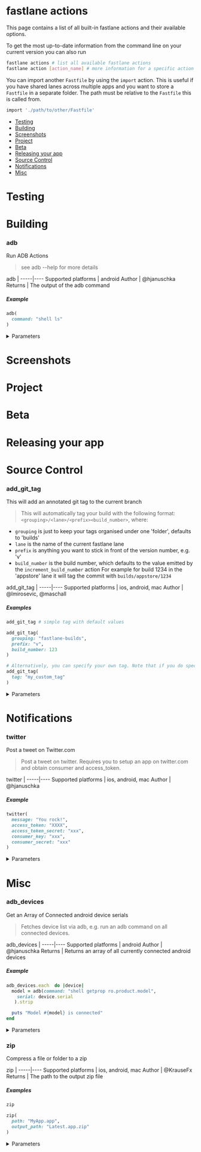 # fastlane actions

This page contains a list of all built-in fastlane actions and their available options.

To get the most up-to-date information from the command line on your current version you can also run

```sh
fastlane actions # list all available fastlane actions
fastlane action [action_name] # more information for a specific action
```

You can import another `Fastfile` by using the `import` action. This is useful if you have shared lanes across multiple apps and you want to store a `Fastfile` in a separate folder. The path must be relative to the `Fastfile` this is called from.

```ruby
import './path/to/other/Fastfile'
```

- [Testing](#testing)
- [Building](#building)
- [Screenshots](#screenshots)
- [Project](#project)
- [Beta](#beta)
- [Releasing your app](#releasing-your-app)
- [Source Control](#source-control)
- [Notifications](#notifications)
- [Misc](#misc)




# Testing


# Building

### adb

Run ADB Actions

> see adb --help for more details

adb | 
-----|----
Supported platforms | android
Author | @hjanuschka
Returns | The output of the adb command



##### Example

```ruby
adb(
  command: "shell ls"
)
```




<details>
  <summary>Parameters</summary>

Key | Description
----|------------
  `serial` | Android serial, which device should be used for this command
  `command` | All commands you want to pass to the adb command, e.g. `kill-server`
  `adb_path` | The path to your `adb` binary

</details>






# Screenshots


# Project


# Beta


# Releasing your app


# Source Control

### add_git_tag

This will add an annotated git tag to the current branch

> This will automatically tag your build with the following format: `<grouping>/<lane>/<prefix><build_number>`, where:
- `grouping` is just to keep your tags organised under one 'folder', defaults to 'builds'
- `lane` is the name of the current fastlane lane
- `prefix` is anything you want to stick in front of the version number, e.g. 'v'
- `build_number` is the build number, which defaults to the value emitted by the `increment_build_number` action
For example for build 1234 in the 'appstore' lane it will tag the commit with `builds/appstore/1234`

add_git_tag | 
-----|----
Supported platforms | ios, android, mac
Author | @lmirosevic, @maschall



##### Examples

```ruby
add_git_tag # simple tag with default values
```

```ruby
add_git_tag(
  grouping: "fastlane-builds",
  prefix: "v",
  build_number: 123
)
```

```ruby
# Alternatively, you can specify your own tag. Note that if you do specify a tag, all other arguments are ignored.
add_git_tag(
  tag: "my_custom_tag"
)
```




<details>
  <summary>Parameters</summary>

Key | Description
----|------------
  `tag` | Define your own tag text. This will replace all other parameters
  `grouping` | Is used to keep your tags organised under one 'folder'. Defaults to 'builds'
  `prefix` | Anything you want to put in front of the version number (e.g. 'v')
  `build_number` | The build number. Defaults to the result of increment_build_number if you're using it
  `message` | The tag message. Defaults to the tag's name
  `commit` | The commit or object where the tag will be set. Defaults to the current HEAD
  `force` | Force adding the tag

</details>






# Notifications

### twitter

Post a tweet on Twitter.com

> Post a tweet on twitter. Requires you to setup an app on twitter.com and obtain consumer and access_token.

twitter | 
-----|----
Supported platforms | ios, android, mac
Author | @hjanuschka



##### Example

```ruby
twitter(
  message: "You rock!",
  access_token: "XXXX",
  access_token_secret: "xxx",
  consumer_key: "xxx",
  consumer_secret: "xxx"
)
```




<details>
  <summary>Parameters</summary>

Key | Description
----|------------
  `consumer_key` | Consumer Key
  `consumer_secret` | Consumer Secret
  `access_token` | Access Token
  `access_token_secret` | Access Token Secret
  `message` | The tweet

</details>






# Misc

### adb_devices

Get an Array of Connected android device serials

> Fetches device list via adb, e.g. run an adb command on all connected devices.

adb_devices | 
-----|----
Supported platforms | android
Author | @hjanuschka
Returns | Returns an array of all currently connected android devices



##### Example

```ruby
adb_devices.each  do |device|
  model = adb(command: "shell getprop ro.product.model",
    serial: device.serial
   ).strip

  puts "Model #{model} is connected"
end
```




<details>
  <summary>Parameters</summary>

Key | Description
----|------------
  `adb_path` | The path to your `adb` binary

</details>





### zip

Compress a file or folder to a zip

> 

zip | 
-----|----
Supported platforms | ios, android, mac
Author | @KrauseFx
Returns | The path to the output zip file



##### Examples

```ruby
zip
```

```ruby
zip(
  path: "MyApp.app",
  output_path: "Latest.app.zip"
)
```




<details>
  <summary>Parameters</summary>

Key | Description
----|------------
  `path` | Path to the directory or file to be zipped
  `output_path` | The name of the resulting zip file

</details>






